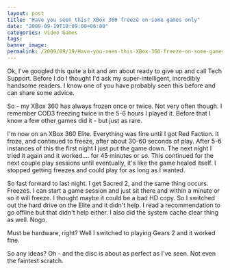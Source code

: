 ```yaml
---
layout: post
title: "Have you seen this? XBox 360 freeze on some games only"
date: "2009-09-19T10:09:00+06:00"
categories: Video Games 
tags: 
banner_image: 
permalink: /2009/09/19/Have-you-seen-this-XBox-360-freeze-on-some-games-only
---
```


Ok, I've googled this quite a bit and am about ready to give up and call Tech Support. Before I do I thought I'd ask my super-intelligent, incredibly handsome readers. I know one of you have probably seen this before and can share some advice.

So - my XBox 360 has always frozen once or twice. Not very often though. I remember COD3 freezing twice in the 5-6 hours I played it. Before that I know a few other games did it - but just as rare.

I'm now on an XBox 360 Elite. Everything was fine until I got Red Faction. It froze, and continued to freeze, after about 30-60 seconds of play. After 5-6 instances of this the first night I just put the game down. The next night I tried it again and it worked.... for 45 minutes or so. This continued for the next couple play sessions until eventually, it's like the game healed itself. I stopped getting freezes and could play for as long as I wanted.

So fast forward to last night. I get Sacred 2, and the same thing occurs. Freezes. I can start a game session and just sit there and within a minute or so it will freeze. I thought maybe it could be a bad HD copy. So I switched out the hard drive on the Elite and it didn't help. I read a recommendation to go offline but that didn't help either. I also did the system cache clear thing as well. Nogo.

Must be hardware, right? Well I switched to playing Gears 2 and it worked fine.

So any ideas? Oh - and the disc is about as perfect as I've seen. Not even the faintest scratch.